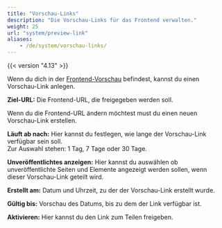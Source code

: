 ```yaml
---
title: "Vorschau-Links"
description: "Die Vorschau-Links für das Frontend verwalten."
weight: 25
url: "system/preview-link"
aliases:
    - /de/system/vorschau-links/
---
```



{{< version "4.13" >}}

Wenn du dich in der [Frontend-Vorschau](../../administrationsbereich/aufruf-und-aufbau-des-backends/#der-vorschaubereich) 
befindest, kannst du einen Vorschau-Link anlegen.

**Ziel-URL:** Die Frontend-URL, die freigegeben werden soll.

Wenn du die Frontend-URL ändern möchtest must du einen neuen Vorschau-Link erstellen.

**Läuft ab nach:** Hier kannst du festlegen, wie lange der Vorschau-Link verfügbar sein soll.  
Zur Auswahl stehen: 1 Tag, 7 Tage oder 30 Tage.

**Unveröffentlichtes anzeigen:** Hier kannst du auswählen ob unveröffentlichte Seiten und Elemente angezeigt werden 
sollen, wenn dieser Vorschau-Link geteilt wird.

**Erstellt am:** Datum und Uhrzeit, zu der der Vorschau-Link erstellt wurde.

**Gültig bis:** Vorschau des Datums, bis zu dem der Link verfügbar ist.

**Aktivieren:**  Hier kannst du den Link zum Teilen freigeben.

